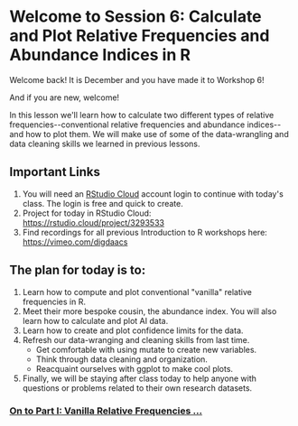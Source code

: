 # Welcome to Session 6: Calculate and Plot Relative Frequencies and Abundance Indices in R

Welcome back! It is December and you have made it to Workshop 6! 

And if you are new, welcome! 

In this lesson we'll learn how to calculate two different types of relative frequencies--conventional relative frequencies and abundance indices--and how to plot them.
We will make use of some of the data-wrangling and data cleaning skills we learned in previous lessons.  

## Important Links

1. You will need an [RStudio Cloud](https://rstudio.cloud/) account login to continue with today's class. The login is free and quick to create. 
2. Project for today in RStudio Cloud: https://rstudio.cloud/project/3293533
3. Find recordings for all previous Introduction to R workshops here: https://vimeo.com/digdaacs

## The plan for today is to:

1. Learn how to compute and plot conventional "vanilla" relative frequencies in R.
2. Meet their more bespoke cousin, the abundance index. You will also learn how to calculate and plot AI data.
3. Learn how to create and plot confidence limits for the data.
4. Refresh our data-wranging and cleaning skills from last time.
    - Get comfortable with using mutate to create new variables.
    - Think through data cleaning and organization.  
    - Reacquaint ourselves with ggplot to make cool plots.  
5. Finally, we will be staying after class today to help anyone with questions or problems related to their own research datasets.

### [On to Part I: Vanilla Relative Frequencies ...](https://github.com/DAACS-Research-Consortium/DAACS-Open-Academy/blob/main/FSS2021/Workshop6/Part_I.md)


